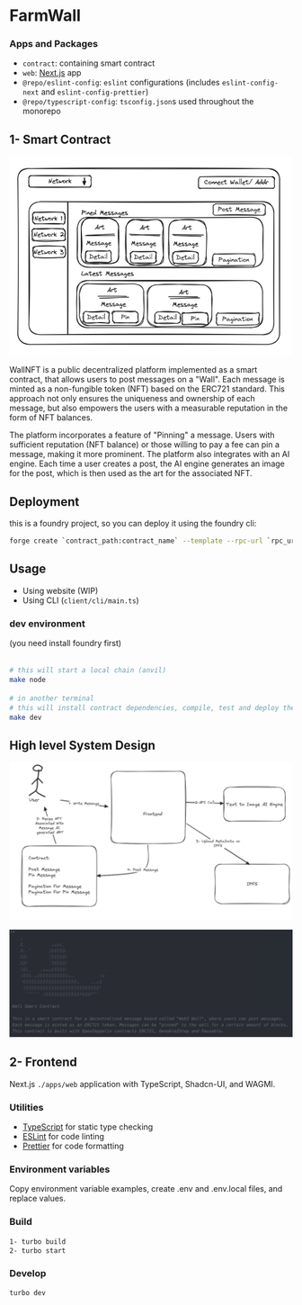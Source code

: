 # FarmWall

### Apps and Packages

- `contract`: containing smart contract
- `web`: [Next.js](https://nextjs.org/) app
- `@repo/eslint-config`: `eslint` configurations (includes `eslint-config-next` and `eslint-config-prettier`)
- `@repo/typescript-config`: `tsconfig.json`s used throughout the monorepo

## 1- Smart Contract

![System Design](./media/diagram-a.png)

WallNFT is a public decentralized platform implemented as a smart contract, that allows users to post messages on a "Wall". Each message is minted as a non-fungible token (NFT) based on the ERC721 standard. This approach not only ensures the uniqueness and ownership of each message, but also empowers the users with a measurable reputation in the form of NFT balances.

The platform incorporates a feature of "Pinning" a message. Users with sufficient reputation (NFT balance) or those willing to pay a fee can pin a message, making it more prominent. The platform also integrates with an AI engine. Each time a user creates a post, the AI engine generates an image for the post, which is then used as the art for the associated NFT.

## Deployment

this is a foundry project, so you can deploy it using the foundry cli:

```bash
forge create `contract_path:contract_name` --template --rpc-url `rpc_url` --private-key `private_key`
```

## Usage

- Using website (WIP)
- Using CLI (`client/cli/main.ts`)

### dev environment

(you need install foundry first)

```bash

# this will start a local chain (anvil)
make node

# in another terminal
# this will install contract dependencies, compile, test and deploy the contract with constructor arguments in the `./args` file
make dev
```

## High level System Design

<!-- add diagram image -->

![System Design](./media/diagram-b.png)

![Contract Doc](./media/diagram-c.png)


## 2- Frontend

Next.js ```./apps/web``` application with TypeScript, Shadcn-UI, and WAGMI.
### Utilities

- [TypeScript](https://www.typescriptlang.org/) for static type checking
- [ESLint](https://eslint.org/) for code linting
- [Prettier](https://prettier.io) for code formatting

### Environment variables
Copy environment variable examples, create .env and .env.local files, and replace values.


### Build

```
1- turbo build
2- turbo start
```

### Develop


```
turbo dev
```
